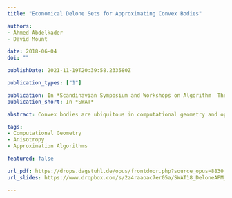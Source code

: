 ```yaml
---
title: "Economical Delone Sets for Approximating Convex Bodies"

authors:
- Ahmed Abdelkader
- David Mount

date: 2018-06-04
doi: ""

publishDate: 2021-11-19T20:39:58.233580Z

publication_types: ["1"]

publication: In *Scandinavian Symposium and Workshops on Algorithm  Theory*
publication_short: In *SWAT*

abstract: Convex bodies are ubiquitous in computational geometry and optimization theory. The high combinatorial complexity of multidimensional convex polytopes has motivated the development of algorithms and data structures for approximate representations. This paper demonstrates an intriguing connection between convex approximation and the classical concept of Delone sets from the theory of metric spaces. It shows that with the help of a classical structure from convexity theory, called a Macbeath region, it is possible to construct an epsilon-approximation of any convex body as the union of $O(1/\varepsilon^{(d-1)/2})$ ellipsoids, where the center points of these ellipsoids form a Delone set in the Hilbert metric associated with the convex body. Furthermore, a hierarchy of such approximations yields a data structure that answers epsilon-approximate polytope membership queries in $O(\log(1/\varepsilon)$ time. This matches the best asymptotic results for this problem, by a data structure that both is simpler and arguably more elegant.

tags:
- Computational Geometry
- Anisotropy
- Approximation Algorithms

featured: false

url_pdf: https://drops.dagstuhl.de/opus/frontdoor.php?source_opus=8830
url_slides: https://www.dropbox.com/s/2z4raaoac7er05a/SWAT18_DeloneAPM_talk.pdf

---
```

